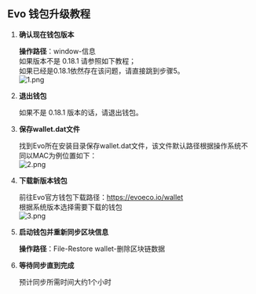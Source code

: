 ## Evo 钱包升级教程

1. **确认现在钱包版本**

	**操作路径**：window-信息  
	如果版本不是 0.18.1 请参照如下教程；  
	如果已经是0.18.1依然存在该问题，请直接跳到步骤5。  
	![1.png](1.png)

2. **退出钱包**

	如果不是 0.18.1 版本的话，请退出钱包。

3. **保存wallet.dat文件**

	找到Evo所在安装目录保存wallet.dat文件，该文件默认路径根据操作系统不同以MAC为例位置如下：  
	![2.png](2.png)

4. **下载新版本钱包**

	前往Evo官方钱包下载路径：<https://evoeco.io/wallet>  
	根据系统版本选择需要下载的钱包  
	![3.png](3.png)

5. **启动钱包并重新同步区块信息**

	**操作路径**：File-Restore wallet-删除区块链数据

6. **等待同步直到完成**

	预计同步所需时间大约1个小时
